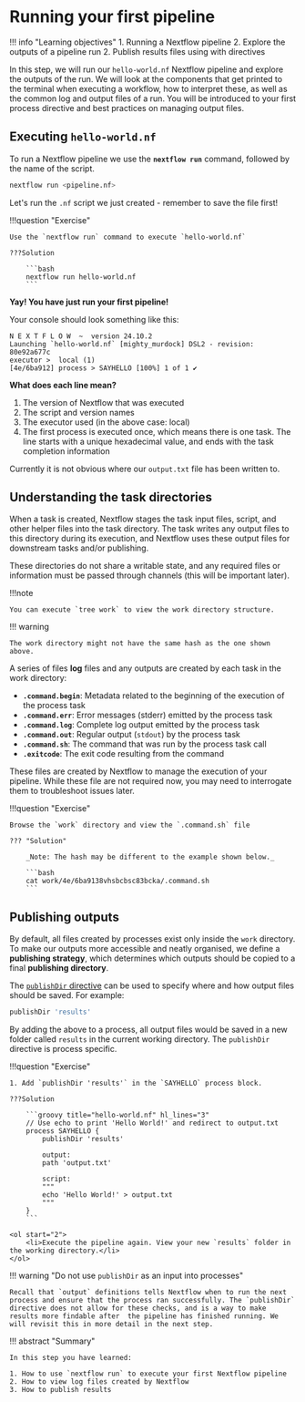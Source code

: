 # Running your first pipeline

!!! info "Learning objectives"
    1. Running a Nextflow pipeline
    2. Explore the outputs of a pipeline run
    2. Publish results files using with directives

In this step, we will run our `hello-world.nf` Nextflow pipeline and explore
the outputs of the run. We will look at the components that get printed
to the terminal when executing a workflow, 
how to interpret these, as well as the common log and output files of a run.
You will be introduced to your first process directive and best practices on
managing output files.

## Executing `hello-world.nf`

To run a Nextflow pipeline we use the **`nextflow run`** command, followed by the name of the script.

```bash
nextflow run <pipeline.nf>
```

Let's run the `.nf` script we just created - remember to save the file first!

!!!question "Exercise"

    Use the `nextflow run` command to execute `hello-world.nf`

    ???Solution

        ```bash
        nextflow run hello-world.nf
        ```

**Yay! You have just run your first pipeline!**

Your console should look something like this:

```console linenums="1"
N E X T F L O W  ~  version 24.10.2
Launching `hello-world.nf` [mighty_murdock] DSL2 - revision: 80e92a677c
executor >  local (1)
[4e/6ba912] process > SAYHELLO [100%] 1 of 1 ✔
```

**What does each line mean?**

1. The version of Nextflow that was executed
2. The script and version names
3. The executor used (in the above case: local)
4. The first process is executed once, which means there is one task. The line starts with a unique hexadecimal value, and ends with the task completion information

Currently it is not obvious where our `output.txt` file has been written to.

## Understanding the task directories

When a task is created, Nextflow stages the task input files, script, and other helper files into the task directory. The task writes any output files to this directory during its execution, and Nextflow uses these output files for downstream tasks and/or publishing.

These directories do not share a writable state, and any required files or information must be passed through channels (this will be important later).

!!!note

    You can execute `tree work` to view the work directory structure.

!!! warning

    The work directory might not have the same hash as the one shown above.

A series of files **log** files and any outputs are created by each task in the work directory:

- **`.command.begin`**: Metadata related to the beginning of the execution of the process task
- **`.command.err`**: Error messages (stderr) emitted by the process task
- **`.command.log`**: Complete log output emitted by the process task
- **`.command.out`**: Regular output (`stdout`) by the process task
- **`.command.sh`**: The command that was run by the process task call
- **`.exitcode`**: The exit code resulting from the command

These files are created by Nextflow to manage the execution of your pipeline. While these file are not required now, you may need to interrogate them to troubleshoot issues later.

!!!question "Exercise"

    Browse the `work` directory and view the `.command.sh` file

    ??? "Solution"

        _Note: The hash may be different to the example shown below._

        ```bash
        cat work/4e/6ba9138vhsbcbsc83bcka/.command.sh
        ```

## Publishing outputs

By default, all files created by processes exist only inside the `work` directory. To make our outputs more accessible and neatly organised, we define a **publishing strategy**, which determines which outputs should be copied to a final **publishing directory**.

The [`publishDir` directive](https://www.nextflow.io/docs/latest/process.html#publishdir) can be used to specify where and how output files should be saved. For example:

```groovy
publishDir 'results'
```

By adding the above to a process, all output files would be saved in a new folder called `results` in the current working directory. The `publishDir` directive is process specific.

!!!question "Exercise"

    1. Add `publishDir 'results'` in the `SAYHELLO` process block. 

    ???Solution

        ```groovy title="hello-world.nf" hl_lines="3"
        // Use echo to print 'Hello World!' and redirect to output.txt
        process SAYHELLO {
            publishDir 'results'

            output:
            path 'output.txt'

            script:
            """
            echo 'Hello World!' > output.txt
            """
        }
        ```

    <ol start="2">
        <li>Execute the pipeline again. View your new `results` folder in the working directory.</li>
    </ol>

!!! warning "Do not use `publishDir` as an input into processes"

    Recall that `output` definitions tells Nextflow when to run the next process and ensure that the process ran successfully. The `publishDir` directive does not allow for these checks, and is a way to make results more findable after  the pipeline has finished running. We will revisit this in more detail in the next step.

!!! abstract "Summary"

    In this step you have learned:

    1. How to use `nextflow run` to execute your first Nextflow pipeline
    2. How to view log files created by Nextflow
    3. How to publish results
